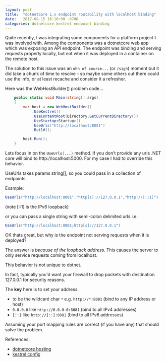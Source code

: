 ```yaml
---
layout: post
title:  "dotnetcore 1.x endpoint routability with localhost binding"
date:   2017-08-15 16:10:00 -0700
categories: dotnetcore kestrel endpoint binding
---
```


Quite recently, I was integrating some components for a platform project I was involved with. Among the components was a dotnetcore web app which was exposing an API endpoint. The endpoint was binding and serving requests properly locally, but not when it was deployed in a container on the remote host.

The solution to this issue was an `ohh of course...` (or `/sigh`) moment but it did take a chunk of time to resolve - so maybe some others out there could use the info, or at least recache and consider it a refresher.
 
Here was the WebHostBuilder() problem code...

```cs
    public static void Main(string[] args)
    {
        var host = new WebHostBuilder()
            .UseKestrel()
            .UseContentRoot(Directory.GetCurrentDirectory())
            .UseStartup<Startup>()
            .UseUrls("http://localhost:8081")
            .Build();

        host.Run();
    }
```

Lets focus in on the `UseUrls(...)` method. If you don't provide any urls .NET core will bind to http://localhost:5000. For my case I had to override this behavior.

UseUrls takes params string[], so you could pass in a collection of endpoints.

Example:

```cs
UseUrls("http://localhost:8081","http[s]://127.0.0.1","http://[::1]")
```

(note [::1] is the IPv6 loopback)

or you can pass a single string with semi-colon delimited urls i.e.

```cs
UseUrls("http://localhost:8081;http[s]://127.0.0.1")
```

OK thats great, but why is the endpoint not serving requests when it is deployed?

The answer is _because of the loopback address_. This causes the server to only service requests coming from localhost.

This behavior is not unique to dotnet.

In fact, typically you'd want your firewall to drop packets with destination 127.0.0.1 for security reasons.

The **key** here is to set your address
- to be the wildcard char `*` e.g. `http://*:8081` (bind to any IP address or host)
- `0.0.0.0` like `http://0.0.0.0:8081` (bind to all IPv4 addresses)
- `[::]` like `http://[::]:8081` (bind to all IPv6 addresses)


Assuming your port mapping rules are correct (if you have any) that should solve the problem.
  
  
References:
- [dotnetcore hosting](https://docs.microsoft.com/en-us/aspnet/core/fundamentals/hosting?tabs=aspnetcore1x)
- [kestrel config](https://docs.microsoft.com/en-us/aspnet/core/fundamentals/servers/kestrel?tabs=aspnetcore1x#endpoint-configuration)
